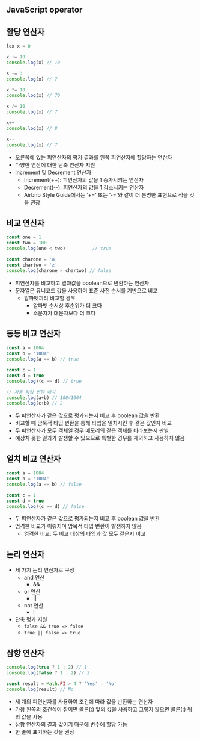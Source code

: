 ## JavaScript operator



## 할당 연산자

```js
lex x = 0

x += 10 
console.log(x) // 10

X -= 3
console.log(x) // 7

x *= 10
console.log(x) // 70

x /= 10
console.log(x) // 7

x++
console.log(x) // 8

x--
console.log(x) // 7
```



- 오른쪽에 있는 피연산자의 평가 결과를 왼쪽 피연산자에 할당하는 연산자
- 다양한 연산에 대한 단축 연산자 지원
- Increment 및 Decrement 연산자
  - Increment(++): 피연산자의 값을 1 증가시키는 연산자
  - Decrement(--): 피연산자의 값을 1 감소시키는 연산자
  - Airbnb Style Guide에서는 ‘+=’ 또는 ‘-=’와 같이 더 분명한 표현으로 적을 것을 권장



## 비교 연산자

```js
const one = 1
const two = 100
console.log(one < two) 			// true

const charone = 'a'
const chartwo = 'z'
console.log(charone > chartwo) // false
```



- 피연산자를 비교하고 결과값을 boolean으로 반환하는 연산자
- 문자열은 유니코드 값을 사용하며 표준 사전 순서를 기반으로 비교
  - 알파벳끼리 비교할 경우
    - 알파벳 순서상 후순위가 더 크다
    - 소문자가 대문자보다 더 크다 



## 동등 비교 연산자

```js
const a = 1004
const b = '1004'
console.log(a == b) // true

const c = 1
const d = true
console.log)(c == d) // true

// 자동 타입 변환 예시
console.log(a+b) // 10041004
console.log(c+b) // 2
```



- 두 피연산자가 같은 값으로 평가되는지 비교 후 boolean 값을 반환
- 비교할 때 암묵적 타입 변환을 통해 타입을 일치시킨 후 같은 값인지 비교
- 두 피연산자가 모두 객체일 경우 메모리의 같은 객체를 바라보는지 판별
- 예상치 못한 결과가 발생할 수 있으므로 특별한 경우를 제외하고 사용하지 않음



## 일치 비교 연산자

```js
const a = 1004
const b = '1004'
console.log(a == b) // false

const c = 1
const d = true
console.log)(c == d) // false
```



- 두 피연산자가 같은 값으로 평가되는지 비교 후 boolean 값을 반환
- 엄격한 비교가 이뤄지며 암묵적 타입 변환이 발생하지 않음
  - 엄격한 비교: 두 비교 대상의 타입과 값 모두 같은지 비교



## 논리 연산자

- 세 가지 논리 연산자로 구성
  - and 연산
    - &&
  - or 연산
    - ||
  - not 연산
    - !
- 단축 평가 지원
  - `false && true => false`
  - `true || false => true`



## 삼항 연산자 

```js
console.log(true ? 1 : 2) // 1
console.log(false ? 1 : 2) // 2

const result = Math.PI > 4 ? 'Yes' : 'No'
console.log(result) // No
```



- 세 개의 피연산자를 사용하여 조건에 따라 값을 반환하는 연산자
- 가장 왼쪽의 조건식이 참이면 콜론(:) 앞의 값을 사용하고 그렇지 않으면 콜론(:) 뒤의 값을 사용
- 삼항 연산자의 결과 값이기 때문에 변수에 할당 가능
- 한 줄에 표기하는 것을 권장






